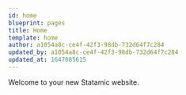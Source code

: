 ```yaml
---
id: home
blueprint: pages
title: Home
template: home
author: a1054a8c-ce4f-42f3-98db-732d64f7c284
updated_by: a1054a8c-ce4f-42f3-98db-732d64f7c284
updated_at: 1647085615
---
```

Welcome to your new Statamic website.
